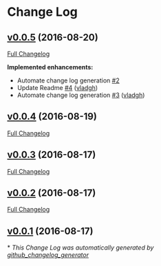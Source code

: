 # Change Log

## [v0.0.5](https://github.com/vghn/puppet-docker/tree/v0.0.5) (2016-08-20)
[Full Changelog](https://github.com/vghn/puppet-docker/compare/v0.0.4...v0.0.5)

**Implemented enhancements:**

- Automate change log generation [\#2](https://github.com/vghn/puppet-docker/issues/2)
- Update Readme [\#4](https://github.com/vghn/puppet-docker/pull/4) ([vladgh](https://github.com/vladgh))
- Automate change log generation [\#3](https://github.com/vghn/puppet-docker/pull/3) ([vladgh](https://github.com/vladgh))

## [v0.0.4](https://github.com/vghn/puppet-docker/tree/v0.0.4) (2016-08-19)
[Full Changelog](https://github.com/vghn/puppet-docker/compare/v0.0.3...v0.0.4)

## [v0.0.3](https://github.com/vghn/puppet-docker/tree/v0.0.3) (2016-08-17)
[Full Changelog](https://github.com/vghn/puppet-docker/compare/v0.0.2...v0.0.3)

## [v0.0.2](https://github.com/vghn/puppet-docker/tree/v0.0.2) (2016-08-17)
[Full Changelog](https://github.com/vghn/puppet-docker/compare/v0.0.1...v0.0.2)

## [v0.0.1](https://github.com/vghn/puppet-docker/tree/v0.0.1) (2016-08-17)


\* *This Change Log was automatically generated by [github_changelog_generator](https://github.com/skywinder/Github-Changelog-Generator)*